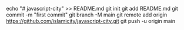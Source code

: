 echo "# javascript-city" >> README.md
git init
git add README.md
git commit -m "first commit"
git branch -M main
git remote add origin https://github.com/islamicity/javascript-city.git
git push -u origin main
